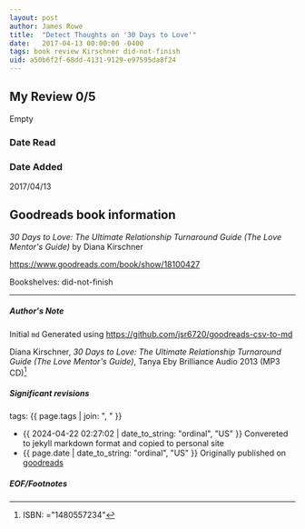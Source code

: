 ```yaml
---
layout: post
author: James Rowe
title:  "Detect Thoughts on '30 Days to Love'"
date:   2017-04-13 00:00:00 -0400
tags: book review Kirschner did-not-finish
uid: a50b6f2f-68dd-4131-9129-e97595da8f24
---
```


<!-- highly dependent on how you personally use jekyll templates, and how you want this to show up -->
<!-- escape any jekyll keys with double brackets -->

## My Review 0/5

Empty

### Date Read


### Date Added
2017/04/13

## Goodreads book information

*30 Days to Love: The Ultimate Relationship Turnaround Guide (The Love Mentor's Guide)* by Diana Kirschner

https://www.goodreads.com/book/show/18100427

Bookshelves: did-not-finish

---

##### Author's Note

Initial `md` Generated using https://github.com/jsr6720/goodreads-csv-to-md

Diana Kirschner, *30 Days to Love: The Ultimate Relationship Turnaround Guide (The Love Mentor's Guide)*, Tanya Eby Brilliance Audio 2013 (MP3 CD)[^1]

##### Significant revisions

tags: {{ page.tags | join: ", " }} <!-- todo move this somewhere -->

- {{ 2024-04-22 02:27:02 | date_to_string: "ordinal", "US" }} Convereted to jekyll markdown format and copied to personal site
- {{ page.date | date_to_string: "ordinal", "US" }} Originally published on [goodreads](https://www.goodreads.com)

##### EOF/Footnotes

[^1]: ISBN: ="1480557234"